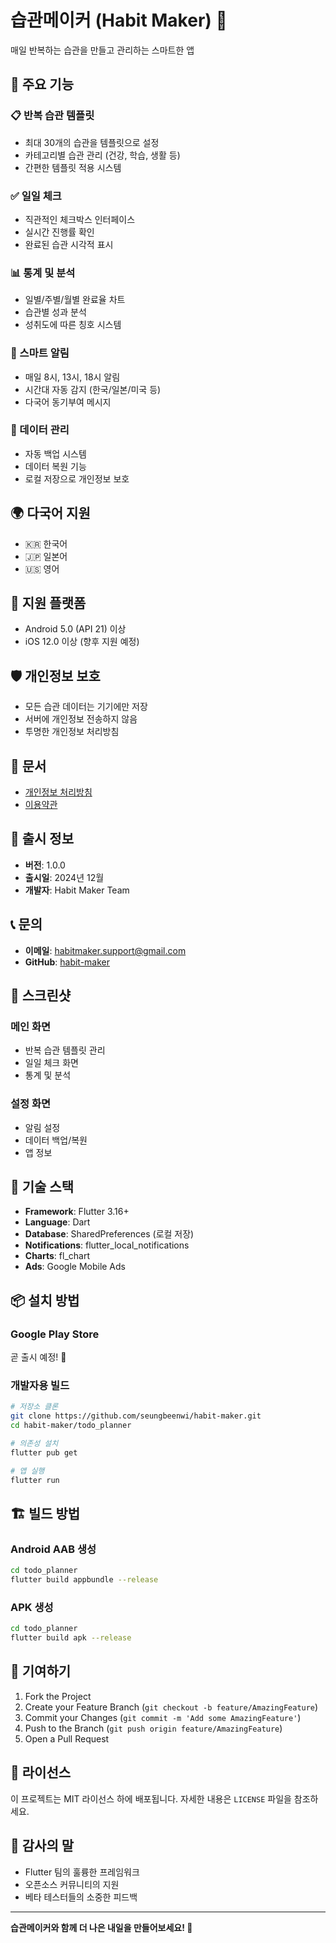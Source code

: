 # 습관메이커 (Habit Maker) 📱

매일 반복하는 습관을 만들고 관리하는 스마트한 앱

## 🌟 주요 기능

### 📋 반복 습관 템플릿
- 최대 30개의 습관을 템플릿으로 설정
- 카테고리별 습관 관리 (건강, 학습, 생활 등)
- 간편한 템플릿 적용 시스템

### ✅ 일일 체크
- 직관적인 체크박스 인터페이스
- 실시간 진행률 확인
- 완료된 습관 시각적 표시

### 📊 통계 및 분석
- 일별/주별/월별 완료율 차트
- 습관별 성과 분석
- 성취도에 따른 칭호 시스템

### 🔔 스마트 알림
- 매일 8시, 13시, 18시 알림
- 시간대 자동 감지 (한국/일본/미국 등)
- 다국어 동기부여 메시지

### 💾 데이터 관리
- 자동 백업 시스템
- 데이터 복원 기능
- 로컬 저장으로 개인정보 보호

## 🌍 다국어 지원

- 🇰🇷 한국어
- 🇯🇵 일본어  
- 🇺🇸 영어

## 📱 지원 플랫폼

- Android 5.0 (API 21) 이상
- iOS 12.0 이상 (향후 지원 예정)

## 🛡️ 개인정보 보호

- 모든 습관 데이터는 기기에만 저장
- 서버에 개인정보 전송하지 않음
- 투명한 개인정보 처리방침

## 📄 문서

- [개인정보 처리방침](privacy-policy.md)
- [이용약관](terms-of-service.md)

## 🚀 출시 정보

- **버전**: 1.0.0
- **출시일**: 2024년 12월
- **개발자**: Habit Maker Team

## 📞 문의

- **이메일**: habitmaker.support@gmail.com
- **GitHub**: [habit-maker](https://github.com/seungbeenwi/habit-maker)

## 📸 스크린샷

### 메인 화면
- 반복 습관 템플릿 관리
- 일일 체크 화면
- 통계 및 분석

### 설정 화면
- 알림 설정
- 데이터 백업/복원
- 앱 정보

## 🔧 기술 스택

- **Framework**: Flutter 3.16+
- **Language**: Dart
- **Database**: SharedPreferences (로컬 저장)
- **Notifications**: flutter_local_notifications
- **Charts**: fl_chart
- **Ads**: Google Mobile Ads

## 📦 설치 방법

### Google Play Store
곧 출시 예정! 🎉

### 개발자용 빌드
```bash
# 저장소 클론
git clone https://github.com/seungbeenwi/habit-maker.git
cd habit-maker/todo_planner

# 의존성 설치
flutter pub get

# 앱 실행
flutter run
```

## 🏗️ 빌드 방법

### Android AAB 생성
```bash
cd todo_planner
flutter build appbundle --release
```

### APK 생성
```bash
cd todo_planner
flutter build apk --release
```

## 🤝 기여하기

1. Fork the Project
2. Create your Feature Branch (`git checkout -b feature/AmazingFeature`)
3. Commit your Changes (`git commit -m 'Add some AmazingFeature'`)
4. Push to the Branch (`git push origin feature/AmazingFeature`)
5. Open a Pull Request

## 📝 라이선스

이 프로젝트는 MIT 라이선스 하에 배포됩니다. 자세한 내용은 `LICENSE` 파일을 참조하세요.

## 🙏 감사의 말

- Flutter 팀의 훌륭한 프레임워크
- 오픈소스 커뮤니티의 지원
- 베타 테스터들의 소중한 피드백

---

**습관메이커와 함께 더 나은 내일을 만들어보세요! 🌱** 